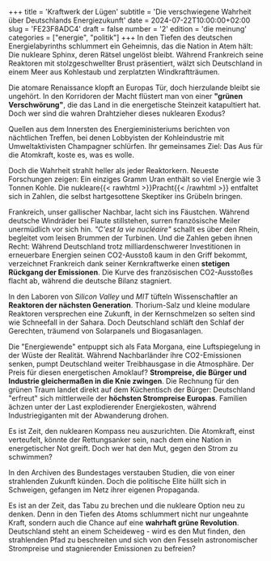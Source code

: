 +++
title = 'Kraftwerk der Lügen'
subtitle = 'Die verschwiegene Wahrheit über Deutschlands Energiezukunft'
date = 2024-07-22T10:00:00+02:00
slug = 'FE23F8ADC4'
draft = false
number = '2'
edition = 'die meinung'
categories = ["energie", "politik"]
+++
In den Tiefen des deutschen Energielabyrinths schlummert ein Geheimnis, das die Nation in Atem hält: Die nukleare Sphinx, deren Rätsel ungelöst bleibt. Während Frankreich seine Reaktoren mit stolzgeschwellter Brust präsentiert, wälzt sich Deutschland in einem Meer aus Kohlestaub und zerplatzten Windkraftträumen.

Die atomare Renaissance klopft an Europas Tür, doch hierzulande bleibt sie ungehört. In den Korridoren der Macht flüstert man von einer **"grünen Verschwörung"**, die das Land in die energetische Steinzeit katapultiert hat. Doch wer sind die wahren Drahtzieher dieses nuklearen Exodus?

Quellen aus dem Innersten des Energieministeriums berichten von nächtlichen Treffen, bei denen Lobbyisten der Kohleindustrie mit Umweltaktivisten Champagner schlürfen. Ihr gemeinsames Ziel: Das Aus für die Atomkraft, koste es, was es wolle.

Doch die Wahrheit strahlt heller als jeder Reaktorkern. Neueste Forschungen zeigen: Ein einziges Gramm Uran enthält so viel Energie wie 3 Tonnen Kohle. Die nukleare{{< rawhtml >}}<span style="color: var(--n);">Pracht</span>{{< /rawhtml >}} entfaltet sich in Zahlen, die selbst hartgesottene Skeptiker ins Grübeln bringen.

Frankreich, unser gallischer Nachbar, lacht sich ins Fäustchen. Während deutsche Windräder bei Flaute stillstehen, surren französische Meiler unermüdlich vor sich hin. _"C'est la vie nucléaire"_ schallt es über den Rhein, begleitet vom leisen Brummen der Turbinen. Und die Zahlen geben ihnen Recht: Während Deutschland trotz milliardenschwerer Investitionen in erneuerbare Energien seinen CO2-Ausstoß kaum in den Griff bekommt, verzeichnet Frankreich dank seiner Kernkraftwerke einen **stetigen Rückgang der Emissionen**. Die Kurve des französischen CO2-Ausstoßes flacht ab, während die deutsche Bilanz stagniert.

In den Laboren von _Silicon Valley_ und _MIT_ tüfteln Wissenschaftler an **Reaktoren der nächsten Generation**. Thorium-Salz und kleine modulare Reaktoren versprechen eine Zukunft, in der Kernschmelzen so selten sind wie Schneefall in der Sahara. Doch Deutschland schläft den Schlaf der Gerechten, träumend von Solarpanels und Biogasanlagen.

Die "Energiewende" entpuppt sich als Fata Morgana, eine Luftspiegelung in der Wüste der Realität. Während Nachbarländer ihre CO2-Emissionen senken, pumpt Deutschland weiter Treibhausgase in die Atmosphäre. Der Preis für diesen energetischen Amoklauf? **Strompreise, die Bürger und Industrie gleichermaßen in die Knie zwingen**. Die Rechnung für den grünen Traum landet direkt auf dem Küchentisch der Bürger: Deutschland "erfreut" sich mittlerweile der **höchsten Strompreise Europas**. Familien ächzen unter der Last explodierender Energiekosten, während Industriegiganten mit der Abwanderung drohen.

Es ist Zeit, den nuklearen Kompass neu auszurichten. Die Atomkraft, einst verteufelt, könnte der Rettungsanker sein, nach dem eine Nation in energetischer Not greift. Doch wer hat den Mut, gegen den Strom zu schwimmen?

In den Archiven des Bundestages verstauben Studien, die von einer strahlenden Zukunft künden. Doch die politische Elite hüllt sich in Schweigen, gefangen im Netz ihrer eigenen Propaganda.

Es ist an der Zeit, das Tabu zu brechen und die nukleare Option neu zu denken. Denn in den Tiefen des Atoms schlummert nicht nur ungeahnte Kraft, sondern auch die Chance auf eine **wahrhaft grüne Revolution**. Deutschland steht an einem Scheideweg - wird es den Mut finden, den strahlenden Pfad zu beschreiten und sich von den Fesseln astronomischer Strompreise und stagnierender Emissionen zu befreien?
